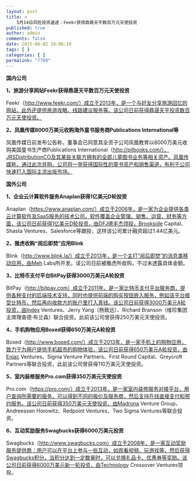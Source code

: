 ```yaml
---
layout: post
title: >
    5月14日风险投资速递：Feekr获得鼎晟天平数百万元天使投资
published: true
author: admin
comments: false
date: 2015-06-02 10:06:19
tags: [ ]
categories: [ ]
permalink: "7709"
---
```



**国内公司**

**1、旅游分享网站Feekr获得鼎晟天平数百万元天使投资**

Feekr（http://www.feekr.com/）成立于2013年，是一个与好友分享旅游回忆的网站，此外还提供旅游攻略、线路建议服务等。该公司日前获得鼎晟天平投资数百万元天使投资。

**2、凤凰传媒8000万美元收购海外童书服务商Publications International等**

凤凰传媒日前发布公告称，董事会已同意其全资子公司凤凰教育以8000万美元收购美国童书生产商Publications International（http://pilbooks.com/）、JRSDistributionCO及其某些关联方拥有的全部儿童图书业务等相关资产。凤凰传媒称，通过此次并购，公司将一举获得国际性的童书资产和销售渠道，有利于公司快速打入国际主流出版市场。

**国外公司**

**1、企业云计算软件服务Anaplan获得1亿美元D轮投资**

Anaplan（https://www.anaplan.com/）成立于2006年，是一家为企业提供各类云计算软件及SaaS服务的技术公司，软件覆盖企业管理、销售、运营、财务等方面，该公司日前获得1亿美元D轮投资，由DFJ德丰杰领投，Brookside Capital、Shasta Ventures、Salesforce等跟投，这样该公司累计融资超过1.44亿美元。

**2、雅虎收购“阅后即焚”应用Blink**

Blink（http://www.blink.la/）成立于2013年，是一个主打“阅后即焚”的消息类移动应用，由Meh Labs所开发。该公司日前被雅虎所收购，不过未透露具体金额。

**3、比特币支付平台BitPay获得3000万美元A轮投资**

BitPay（http://bitpay.com）成立于2011年，是一家比特币支付平台服务商，提供各种支付的后端技术支持，同时也提供前端的购买按钮嵌入服务，例如该平台接受比特币，然后再向收款方的账户里打入真钱。该公司日前获得3000万美元A轮投资，由Index Ventures、Jerry Yang（杨致远）、Richard Branson（维珍集团主席理查德·布兰森）联合投资。此前该公司曾获得250万美元天使投资。

**4、手机购物应用Boxed获得650万美元A轮投资**

Boxed（http://www.boxed.com/）成立于2013年，是一家手机上的购物应用，致力于为用户提供手机超市的购物体验，该公司日前获得650万美元A轮投资，由Eniac Ventures、Signia Venture Partners、First Round Capital、Greycroft Partners等联合投资，此前该公司曾获得110万美元天使投资。

**5、室内装修服务Pro.com获得350万美元天使投资**

Pro.com（https://pro.com/）成立于2013年，是一家室内装修服务对接平台，用户查询所需要的服务，可以得到不同的报价及服务商，然后支持在线直接支付和预约服务。该公司日前获得350万美元天使投资，由Madrona Venture Group、Andreessen Horowitz、Redpoint Ventures、Two Sigma Ventures等联合投资。

**6、互动奖励服务Swagbucks获得6000万美元投资**

Swagbucks（http://www.swagbucks.com）成立于2008年，是一家互动奖励服务提供商：用户可以在平台上参与一些互动，如观看视频、玩游戏等，然后获得Swagbucks积分，当积分达到一定数量时，可以兑换礼品卡、优惠券等奖励。该公司日前获得6000万美元新一轮投资，由Technology Crossover Ventures领投。